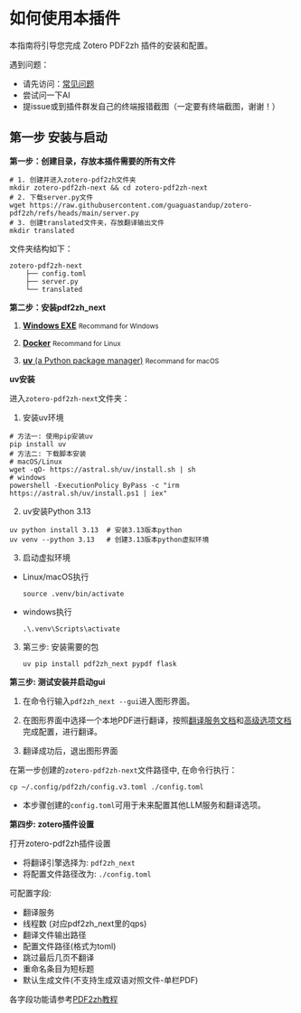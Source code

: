 # 如何使用本插件

本指南将引导您完成 Zotero PDF2zh 插件的安装和配置。

遇到问题：

- 请先访问：[常见问题](https://github.com/guaguastandup/zotero-pdf2zh/issues/64)
- 尝试问一下AI
- 提issue或到插件群发自己的终端报错截图（一定要有终端截图，谢谢！）

## 第一步 安装与启动

**第一步：创建目录，存放本插件需要的所有文件**

```shell
# 1. 创建并进入zotero-pdf2zh文件夹
mkdir zotero-pdf2zh-next && cd zotero-pdf2zh-next
# 2. 下载server.py文件
wget https://raw.githubusercontent.com/guaguastandup/zotero-pdf2zh/refs/heads/main/server.py
# 3. 创建translated文件夹，存放翻译输出文件
mkdir translated
```

文件夹结构如下：

```shell
zotero-pdf2zh-next
    ├── config.toml
    ├── server.py
    └── translated
```

**第二步：安装pdf2zh_next**

1. [**Windows EXE**](https://pdf2zh-next.com/getting-started/INSTALLATION_winexe.html) <small>Recommand for Windows</small>

2. [**Docker**](https://pdf2zh-next.com/getting-started/INSTALLATION_docker.html) <small>Recommand for Linux</small>

3. [**uv** (a Python package manager)](https://pdf2zh-next.com/getting-started/INSTALLATION_uv.html) <small>Recommand for macOS</small>

**uv安装**

进入`zotero-pdf2zh-next`文件夹：

1.  安装uv环境

```shell
# 方法一: 使用pip安装uv
pip install uv
# 方法二: 下载脚本安装
# macOS/Linux
wget -qO- https://astral.sh/uv/install.sh | sh
# windows
powershell -ExecutionPolicy ByPass -c "irm https://astral.sh/uv/install.ps1 | iex"
```

2.  uv安装Python 3.13

```shell
uv python install 3.13  # 安装3.13版本python
uv venv --python 3.13   # 创建3.13版本python虚拟环境
```

3.  启动虚拟环境

- Linux/macOS执行

    ```shell
    source .venv/bin/activate
    ```

- windows执行

    ```shell
    .\.venv\Scripts\activate
    ```

3.  第三步: 安装需要的包

    ```shell
    uv pip install pdf2zh_next pypdf flask
    ```

**第三步: 测试安装并启动gui**

1. 在命令行输入`pdf2zh_next --gui`进入图形界面。

2. 在图形界面中选择一个本地PDF进行翻译，按照[翻译服务文档](https://pdf2zh-next.com/zh/advanced/Documentation-of-Translation-Services.html)和[高级选项文档](https://pdf2zh-next.com/zh/advanced/advanced.html)完成配置，进行翻译。

3. 翻译成功后，退出图形界面

在第一步创建的`zotero-pdf2zh-next`文件路径中, 在命令行执行：

```shell
cp ~/.config/pdf2zh/config.v3.toml ./config.toml
```

- 本步骤创建的`config.toml`可用于未来配置其他LLM服务和翻译选项。

**第四步: zotero插件设置**

打开zotero-pdf2zh插件设置

- 将翻译引擎选择为: `pdf2zh_next`
- 将配置文件路径改为: `./config.toml`

可配置字段:

- 翻译服务
- 线程数 (对应pdf2zh_next里的qps)
- 翻译文件输出路径
- 配置文件路径(格式为toml)
- 跳过最后几页不翻译
- 重命名条目为短标题
- 默认生成文件(不支持生成双语对照文件-单栏PDF)

各字段功能请参考[PDF2zh教程](./README.md)

